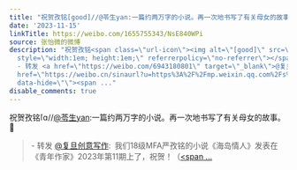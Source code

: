 ```yaml
---
title: "祝贺孜铭[good]//@苓生yan:一篇约两万字的小说。再一次地书写了有关母女的故事。\U0001F516 - 转发 @复旦创意写作:&ensp;我们18级MFA严孜铭的小说《海岛情人》发表在《..."
date: '2023-11-15'
linkTitle: https://weibo.com/1655755343/NsE840WPi
source: 张怡微的微博
description: "祝贺孜铭<span class=\"url-icon\"><img alt=\"[good]\" src=\"https://h5.sinaimg.cn/m/emoticon/icon/others/h_good-0c51afc69c.png\"
  style=\"width:1em; height:1em;\" referrerpolicy=\"no-referrer\"></span>//<a href=\"https://weibo.com/n/%E8%8B%93%E7%94%9Fyan\">@苓生yan</a>:一篇约两万字的小说。再一次地书写了有关母女的故事。\U0001F516<br><blockquote>
  - 转发 <a href=\"https://weibo.com/6943180801\" target=\"_blank\">@复旦创意写作</a>: 我们18级MFA严孜铭的小说《海岛情人》发表在《青年作家》2023年第11期上了，祝贺！（<a
  href=\"https://weibo.cn/sinaurl?u=https%3A%2F%2Fmp.weixin.qq.com%2Fs%2FKTS2PhmKpS4V7hBb2nq9_Q\"
  data-hide=\"\"><span ..."
disable_comments: true
---
```

祝贺孜铭<span class="url-icon"><img alt="[good]" src="https://h5.sinaimg.cn/m/emoticon/icon/others/h_good-0c51afc69c.png" style="width:1em; height:1em;" referrerpolicy="no-referrer"></span>//<a href="https://weibo.com/n/%E8%8B%93%E7%94%9Fyan">@苓生yan</a>:一篇约两万字的小说。再一次地书写了有关母女的故事。🔖<br><blockquote> - 转发 <a href="https://weibo.com/6943180801" target="_blank">@复旦创意写作</a>: 我们18级MFA严孜铭的小说《海岛情人》发表在《青年作家》2023年第11期上了，祝贺！（<a href="https://weibo.cn/sinaurl?u=https%3A%2F%2Fmp.weixin.qq.com%2Fs%2FKTS2PhmKpS4V7hBb2nq9_Q" data-hide=""><span ...